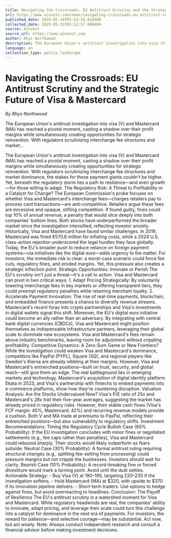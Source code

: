 ```yaml
---
title: Navigating the Crossroads: EU Antitrust Scrutiny and the Strategic Future of Visa & Mastercard
url: https://www.ainvest.com/news/navigating-crossroads-eu-antitrust-scrutiny-strategic-future-visa-mastercard-2505/
published_date: 2025-05-24T03:52:56.032000
collected_date: 2025-05-31T03:52:57.088494
source: Ainvest
source_url: https://www.ainvest.com
author: Rhys Northwood
description: The European Union's antitrust investigation into visa (V) and Mastercard (MA) has reached a pivotal moment, casting a shadow over their profit margins while simultaneously creating opportunities for strategic reinvention. With regulators scrutinizing interchange fee structures and market...
language: en
collection_type: policy_landscape
---
```


# Navigating the Crossroads: EU Antitrust Scrutiny and the Strategic Future of Visa & Mastercard

*By Rhys Northwood*

The European Union's antitrust investigation into visa (V) and Mastercard (MA) has reached a pivotal moment, casting a shadow over their profit margins while simultaneously creating opportunities for strategic reinvention. With regulators scrutinizing interchange fee structures and market...

The European Union's antitrust investigation into visa (V) and Mastercard (MA) has reached a pivotal moment, casting a shadow over their profit margins while simultaneously creating opportunities for strategic reinvention. With regulators scrutinizing interchange fee structures and market dominance, the stakes for these payment giants couldn't be higher. Yet, beneath the regulatory storm lies a path to resilience—and even growth—for those willing to adapt. The Regulatory Risk: A Threat to Profitability or a Catalyst for Change? The European Commission's probe focuses on whether Visa and Mastercard's interchange fees—charges retailers pay to process card transactions—are anti-competitive. Retailers argue these fees are excessive and opaque, stifling competition. If found guilty, fines could top 10% of annual revenue, a penalty that would slice deeply into both companies' bottom lines. Both stocks have underperformed the broader market since the investigation intensified, reflecting investor anxiety. Historically, Visa and Mastercard have faced similar challenges. In 2019, Mastercard was fined €570.6 million for inflating costs, while a 2024 U.S. class-action rejection underscored the legal hurdles they face globally. Today, the EU's broader push to reduce reliance on foreign payment systems—via initiatives like the digital euro—adds urgency to the matter. For investors, the immediate risk is clear: a worst-case scenario could force fee cuts, regulatory fines, and eroded margins. Yet, this pressure also creates a strategic inflection point. Strategic Opportunities: Innovate or Perish The EU's scrutiny isn't just a threat—it's a call to action. Visa and Mastercard can pivot in two critical ways: 1. Adapt Pricing Strategically: By voluntarily lowering interchange fees in key markets or offering transparent tiers, they could preempt regulatory penalties while retaining merchant loyalty. 2. Accelerate Payment Innovation: The rise of real-time payments, blockchain, and embedded finance presents a chance to diversify revenue streams. Mastercard's recent foray into crypto partnerships and Visa's investments in digital wallets signal this shift. Moreover, the EU's digital euro initiative could become an ally rather than an adversary. By integrating with central bank digital currencies (CBDCs), Visa and Mastercard might position themselves as indispensable infrastructure partners, leveraging their global scale to dominate new ecosystems. Visa and Mastercard's fees remain above industry benchmarks, leaving room for adjustment without crippling profitability. Competitive Dynamics: A Zero-Sum Game or New Frontiers? While the investigation could weaken Visa and Mastercard's dominance, competitors like PayPal (PYPL), Square (SQ), and regional players like Sweden's Klarna are already nibbling at their margins. However, Visa and Mastercard's entrenched positions—built on trust, security, and global reach—still give them an edge. The real battleground lies in emerging markets and technology. Mastercard's acquisition of digital identity platform Ekata in 2023, and Visa's partnership with fintechs to embed payments into e-commerce platforms, show how they're countering disruption. Valuation Analysis: Are the Stocks Undervalued Now? Visa's P/E ratio of 25x and Mastercard's 28x trail their five-year averages, suggesting the market has already priced in regulatory risks. However, their stable cash flows (Visa's FCF margin: 45%, Mastercard: 42%) and recurring revenue models provide a cushion. Both V and MA trade at premiums to PayPal, reflecting their entrenched positions—but also vulnerability to regulatory shifts. Investment Recommendations: Timing the Regulatory Cycle Bullish Case (60% Probability): If the EU investigation concludes with minor fines or negotiated settlements (e.g., fee caps rather than penalties), Visa and Mastercard could rebound sharply. Their stocks would likely outperform as fears subside. Neutral Case (30% Probability): A formal antitrust ruling requiring structural changes (e.g., splitting fee-setting from processing) could pressure margins but not cripple the businesses. Investors should wait for clarity. Bearish Case (10% Probability): A record-breaking fine or forced divestiture would mark a turning point. Avoid until the dust settles. Actionable Strategy: - Buy Visa (V) at $180–$190, targeting $220–$230 if the investigation softens. - Hold Mastercard (MA) at $320, with upside to $370 if its innovation pipeline delivers. - Short-term traders: Use options to hedge against fines, but avoid overreacting to headlines. Conclusion: The Payoff of Resilience The EU's antitrust scrutiny is a watershed moment for Visa and Mastercard. While regulatory headwinds are real, the companies' ability to innovate, adapt pricing, and leverage their scale could turn this challenge into a catalyst for dominance in the next era of payments. For investors, the reward for patience—and selective courage—may be substantial. Act now, but act wisely. Note: Always conduct independent research and consult a financial advisor before making investment decisions.